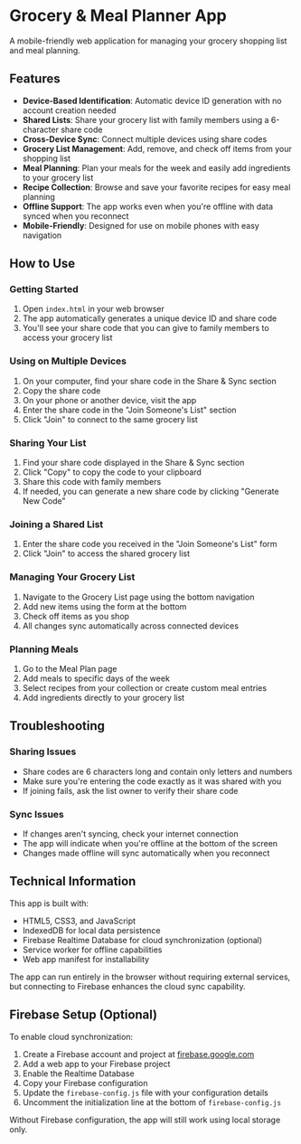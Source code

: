 # Grocery & Meal Planner App

A mobile-friendly web application for managing your grocery shopping list and meal planning.

## Features

- **Device-Based Identification**: Automatic device ID generation with no account creation needed
- **Shared Lists**: Share your grocery list with family members using a 6-character share code
- **Cross-Device Sync**: Connect multiple devices using share codes
- **Grocery List Management**: Add, remove, and check off items from your shopping list
- **Meal Planning**: Plan your meals for the week and easily add ingredients to your grocery list
- **Recipe Collection**: Browse and save your favorite recipes for easy meal planning
- **Offline Support**: The app works even when you're offline with data synced when you reconnect
- **Mobile-Friendly**: Designed for use on mobile phones with easy navigation

## How to Use

### Getting Started

1. Open `index.html` in your web browser
2. The app automatically generates a unique device ID and share code
3. You'll see your share code that you can give to family members to access your grocery list

### Using on Multiple Devices

1. On your computer, find your share code in the Share & Sync section
2. Copy the share code
3. On your phone or another device, visit the app
4. Enter the share code in the "Join Someone's List" section
5. Click "Join" to connect to the same grocery list

### Sharing Your List

1. Find your share code displayed in the Share & Sync section
2. Click "Copy" to copy the code to your clipboard
3. Share this code with family members
4. If needed, you can generate a new share code by clicking "Generate New Code"

### Joining a Shared List

1. Enter the share code you received in the "Join Someone's List" form
2. Click "Join" to access the shared grocery list

### Managing Your Grocery List

1. Navigate to the Grocery List page using the bottom navigation
2. Add new items using the form at the bottom
3. Check off items as you shop
4. All changes sync automatically across connected devices

### Planning Meals

1. Go to the Meal Plan page
2. Add meals to specific days of the week
3. Select recipes from your collection or create custom meal entries
4. Add ingredients directly to your grocery list

## Troubleshooting

### Sharing Issues

- Share codes are 6 characters long and contain only letters and numbers
- Make sure you're entering the code exactly as it was shared with you
- If joining fails, ask the list owner to verify their share code

### Sync Issues

- If changes aren't syncing, check your internet connection
- The app will indicate when you're offline at the bottom of the screen
- Changes made offline will sync automatically when you reconnect

## Technical Information

This app is built with:
- HTML5, CSS3, and JavaScript
- IndexedDB for local data persistence
- Firebase Realtime Database for cloud synchronization (optional)
- Service worker for offline capabilities
- Web app manifest for installability

The app can run entirely in the browser without requiring external services, but connecting to Firebase enhances the cloud sync capability.

## Firebase Setup (Optional)

To enable cloud synchronization:

1. Create a Firebase account and project at [firebase.google.com](https://firebase.google.com)
2. Add a web app to your Firebase project
3. Enable the Realtime Database
4. Copy your Firebase configuration
5. Update the `firebase-config.js` file with your configuration details
6. Uncomment the initialization line at the bottom of `firebase-config.js`

Without Firebase configuration, the app will still work using local storage only. 